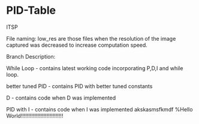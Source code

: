 # PID-Table
ITSP 

File naming:
low_res are those files when the resolution of the image captured was decreased to increase computation speed.

Branch Description:

While Loop - contains latest working code incorporating P,D,I and while loop.

better tuned PID - contains PID with better tuned constants

D - contains code when D was implemented

PID with I - contains code when I was implemented
akskasmsfkmdf
%Hello World!!!!!!!!!!!!!!!!!!!!!!!!!!!!
